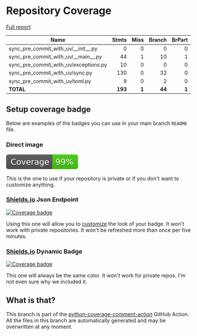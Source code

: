 # Repository Coverage

[Full report](https://htmlpreview.github.io/?https://github.com/ewjoachim/sync-pre-commit-with-uv/blob/python-coverage-comment-action-data/htmlcov/index.html)

| Name                                        |    Stmts |     Miss |   Branch |   BrPart |   Cover |   Missing |
|-------------------------------------------- | -------: | -------: | -------: | -------: | ------: | --------: |
| sync\_pre\_commit\_with\_uv/\_\_init\_\_.py |        0 |        0 |        0 |        0 |    100% |           |
| sync\_pre\_commit\_with\_uv/\_\_main\_\_.py |       44 |        1 |       10 |        1 |     96% |        96 |
| sync\_pre\_commit\_with\_uv/exceptions.py   |       10 |        0 |        0 |        0 |    100% |           |
| sync\_pre\_commit\_with\_uv/sync.py         |      130 |        0 |       32 |        0 |    100% |           |
| sync\_pre\_commit\_with\_uv/toml.py         |        9 |        0 |        2 |        0 |    100% |           |
|                                   **TOTAL** |  **193** |    **1** |   **44** |    **1** | **99%** |           |


## Setup coverage badge

Below are examples of the badges you can use in your main branch `README` file.

### Direct image

[![Coverage badge](https://raw.githubusercontent.com/ewjoachim/sync-pre-commit-with-uv/python-coverage-comment-action-data/badge.svg)](https://htmlpreview.github.io/?https://github.com/ewjoachim/sync-pre-commit-with-uv/blob/python-coverage-comment-action-data/htmlcov/index.html)

This is the one to use if your repository is private or if you don't want to customize anything.

### [Shields.io](https://shields.io) Json Endpoint

[![Coverage badge](https://img.shields.io/endpoint?url=https://raw.githubusercontent.com/ewjoachim/sync-pre-commit-with-uv/python-coverage-comment-action-data/endpoint.json)](https://htmlpreview.github.io/?https://github.com/ewjoachim/sync-pre-commit-with-uv/blob/python-coverage-comment-action-data/htmlcov/index.html)

Using this one will allow you to [customize](https://shields.io/endpoint) the look of your badge.
It won't work with private repositories. It won't be refreshed more than once per five minutes.

### [Shields.io](https://shields.io) Dynamic Badge

[![Coverage badge](https://img.shields.io/badge/dynamic/json?color=brightgreen&label=coverage&query=%24.message&url=https%3A%2F%2Fraw.githubusercontent.com%2Fewjoachim%2Fsync-pre-commit-with-uv%2Fpython-coverage-comment-action-data%2Fendpoint.json)](https://htmlpreview.github.io/?https://github.com/ewjoachim/sync-pre-commit-with-uv/blob/python-coverage-comment-action-data/htmlcov/index.html)

This one will always be the same color. It won't work for private repos. I'm not even sure why we included it.

## What is that?

This branch is part of the
[python-coverage-comment-action](https://github.com/marketplace/actions/python-coverage-comment)
GitHub Action. All the files in this branch are automatically generated and may be
overwritten at any moment.